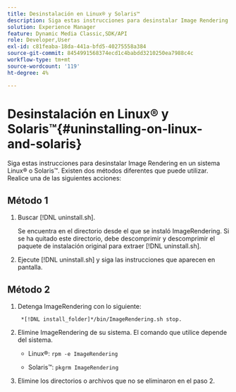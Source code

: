 ```yaml
---
title: Desinstalación en Linux® y Solaris™
description: Siga estas instrucciones para desinstalar Image Rendering en un sistema Linux® o Solaris™.
solution: Experience Manager
feature: Dynamic Media Classic,SDK/API
role: Developer,User
exl-id: c81feaba-18da-441a-bfd5-40275558a384
source-git-commit: 8454991568374ecd1c4babdd3210250ea7988c4c
workflow-type: tm+mt
source-wordcount: '119'
ht-degree: 4%

---
```


# Desinstalación en Linux® y Solaris™{#uninstalling-on-linux-and-solaris}

Siga estas instrucciones para desinstalar Image Rendering en un sistema Linux® o Solaris™. Existen dos métodos diferentes que puede utilizar. Realice una de las siguientes acciones:

## Método 1

1. Buscar [!DNL uninstall.sh].

   Se encuentra en el directorio desde el que se instaló ImageRendering. Si se ha quitado este directorio, debe descomprimir y descomprimir el paquete de instalación original para extraer [!DNL uninstall.sh].
1. Ejecute [!DNL uninstall.sh] y siga las instrucciones que aparecen en pantalla.

## Método 2

1. Detenga ImageRendering con lo siguiente:

   ` *[!DNL install_folder]*/bin/ImageRendering.sh stop.`

1. Elimine ImageRendering de su sistema. El comando que utilice depende del sistema.
   * Linux®: `rpm -e ImageRendering`

   * Solaris™: `pkgrm ImageRendering`

1. Elimine los directorios o archivos que no se eliminaron en el paso 2.

